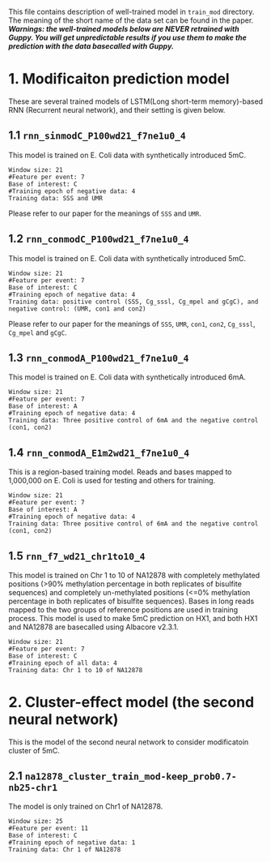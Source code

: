 This file contains description of well-trained model in `train_mod` directory. The meaning of the short name of the data set can be found in the paper. ***Warnings: the well-trained models below are NEVER retrained with Guppy. You will get unpredictable results if you use them to make the prediction with the data basecalled with Guppy.***

# 1. Modificaiton prediction model
These are several trained models of LSTM(Long short-term memory)-based RNN (Recurrent neural network), and their setting is given below.

## 1.1 `rnn_sinmodC_P100wd21_f7ne1u0_4`
This model is trained on E. Coli data with synthetically introduced 5mC.
```
Window size: 21
#Feature per event: 7
Base of interest: C
#Training epoch of negative data: 4
Training data: SSS and UMR
```
Please refer to our paper for the meanings of `SSS` and `UMR`.

## 1.2 `rnn_conmodC_P100wd21_f7ne1u0_4`
This model is trained on E. Coli data with synthetically introduced 5mC.
```
Window size: 21
#Feature per event: 7
Base of interest: C
#Training epoch of negative data: 4
Training data: positive control (SSS, Cg_sssl, Cg_mpel and gCgC), and negative control: (UMR, con1 and con2)
```
Please refer to our paper for the meanings of `SSS`, `UMR`, `con1`, `con2`, `Cg_sssl`, `Cg_mpel` and `gCgC`.

## 1.3 `rnn_conmodA_P100wd21_f7ne1u0_4`
This model is trained on E. Coli data with synthetically introduced 6mA.
```
Window size: 21
#Feature per event: 7
Base of interest: A
#Training epoch of negative data: 4
Training data: Three positive control of 6mA and the negative control (con1, con2)
```

## 1.4 `rnn_conmodA_E1m2wd21_f7ne1u0_4`
This is a region-based training model. Reads and bases mapped to 1,000,000 on E. Coli is used for testing and others for training.
```
Window size: 21
#Feature per event: 7
Base of interest: A
#Training epoch of negative data: 4
Training data: Three positive control of 6mA and the negative control (con1, con2)
```

## 1.5 `rnn_f7_wd21_chr1to10_4`
This model is trained on Chr 1 to 10 of NA12878 with completely methylated positions (>90% methylation percentage in both replicates of bisulfite sequences) and completely un-methylated positions (<=0% methylation percentage in both replicates of bisulfite sequences). Bases in long reads mapped to the two groups of reference positions are used in training process. This model is used to make 5mC prediction on HX1, and both HX1 and NA12878 are basecalled using Albacore v2.3.1.
```
Window size: 21
#Feature per event: 7
Base of interest: C
#Training epoch of all data: 4
Training data: Chr 1 to 10 of NA12878
```

# 2. Cluster-effect model (the second neural network)
This is the model of the second neural network to consider modificatoin cluster of 5mC. 
## 2.1 `na12878_cluster_train_mod-keep_prob0.7-nb25-chr1`
The model is only trained on Chr1 of NA12878.
```
Window size: 25
#Feature per event: 11
Base of interest: C
#Training epoch of negative data: 1
Training data: Chr 1 of NA12878
```
